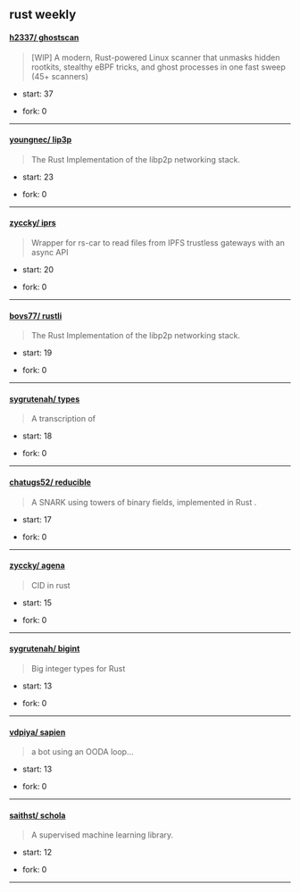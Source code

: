 ## rust weekly

#### [h2337/ ghostscan](https://github.com/h2337/ghostscan)
>  [WIP] A modern, Rust-powered Linux scanner that unmasks hidden rootkits, stealthy eBPF tricks, and ghost processes in one fast sweep (45+ scanners)
+ start: 37
+ fork: 0
---
#### [youngnec/ lip3p](https://github.com/youngnec/lip3p)
>  The Rust Implementation of the libp2p networking stack.
+ start: 23
+ fork: 0
---
#### [zyccky/ iprs](https://github.com/zyccky/iprs)
>  Wrapper for rs-car to read files from IPFS trustless gateways with an async API
+ start: 20
+ fork: 0
---
#### [bovs77/ rustli](https://github.com/bovs77/rustli)
>  The Rust Implementation of the libp2p networking stack.
+ start: 19
+ fork: 0
---
#### [sygrutenah/ types](https://github.com/sygrutenah/types)
>  <!-- cargo-rdme start -->A transcription of
+ start: 18
+ fork: 0
---
#### [chatugs52/ reducible](https://github.com/chatugs52/reducible)
>  A SNARK using towers of binary fields, implemented in Rust .
+ start: 17
+ fork: 0
---
#### [zyccky/ agena](https://github.com/zyccky/agena)
>  CID in rust
+ start: 15
+ fork: 0
---
#### [sygrutenah/ bigint](https://github.com/sygrutenah/bigint)
>  Big integer types for Rust
+ start: 13
+ fork: 0
---
#### [vdpiya/ sapien](https://github.com/vdpiya/sapien)
>  a bot using an OODA loop...
+ start: 13
+ fork: 0
---
#### [saithst/ schola](https://github.com/saithst/schola)
>  A supervised machine learning library.
+ start: 12
+ fork: 0
---